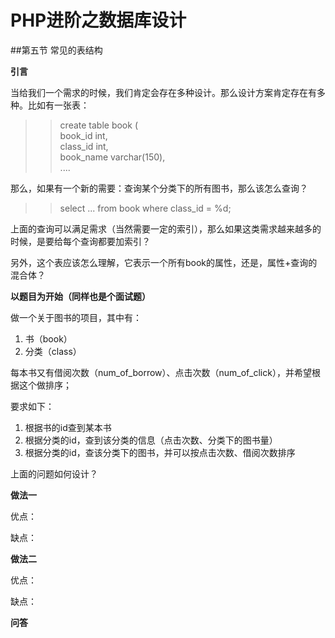 PHP进阶之数据库设计
=======

##第五节 常见的表结构  

**引言**

当给我们一个需求的时候，我们肯定会存在多种设计。那么设计方案肯定存在有多种。比如有一张表：

>> create table book (  
> book_id int,  
> class_id int,  
> book_name varchar(150),  
> ....

那么，如果有一个新的需要：查询某个分类下的所有图书，那么该怎么查询？

>> select ... from book where class_id = %d;

上面的查询可以满足需求（当然需要一定的索引），那么如果这类需求越来越多的时候，是要给每个查询都要加索引？

另外，这个表应该怎么理解，它表示一个所有book的属性，还是，属性+查询的混合体？

**以题目为开始（同样也是个面试题）**

做一个关于图书的项目，其中有：  

1. 书（book）
2. 分类（class）

每本书又有借阅次数（num_of_borrow）、点击次数（num_of_click），并希望根据这个做排序；

要求如下：

1. 根据书的id查到某本书
2. 根据分类的id，查到该分类的信息（点击次数、分类下的图书量）
3. 根据分类的id，查该分类下的图书，并可以按点击次数、借阅次数排序

上面的问题如何设计？

**做法一**

优点：

缺点：

**做法二**

优点：

缺点：

**问答**
